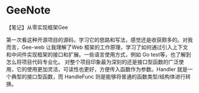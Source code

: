 # GeeNote
【笔记】从零实现框架Gee

第一次看这种开源项目的源码，学习它的思路和写法，感觉还是收获颇多的。对我而言，Gee-web 让我理解了Web 框架的工作原理，学习了如何通过引入上下文和中间件实现框架的接口和扩展。一些语言使用方式，例如 Go test等，也了解到怎么将项目代码专业化。
对整个项目印象最为深刻的还是接口型函数的广泛使用，它的使用更加灵活，可读性也更好，方便传入函数作为参数。Handler 就是一个典型的接口型函数，而 HandleFunc 则是能够将普通的函数类型/结构体进行转换。
